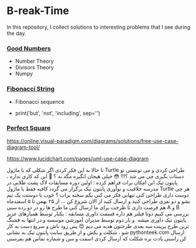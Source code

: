 # B-reak-Time
In this repository, I collect solutions to interesting problems that I see during the day.

### <a href="https://github.com/phantomf4321/Break-Time/tree/main/Good_numbers">Good Numbers</a>
- Number Theory
- Divisors Theory
- Numpy

### <a href="https://github.com/phantomf4321/Break-Time/tree/main/Fibonaccistring">Fibonacci String</a>
- Fibonacci sequence

- print('but', 'not', 'including', sep='')


### <a href="https://github.com/phantomf4321/Break-Time/blob/main/Perfect%20sqauer/question.md">Perfect Square</a>



https://online.visual-paradigm.com/diagrams/solutions/free-use-case-diagram-tool/

https://www.lucidchart.com/pages/uml-use-case-diagram


تا حالا به این فکر کردی اگر شکلی که با ماژول Turtle طراحی کردی و می تونستی تو دستات بگیری چی می شد ؟!!! 😳
خیلی هیجان انگیزه مگه نه ؟ 🥹
این که کاری نداره ، پایتون تیک این امکان برات فراهم کرده : 
اولین دوره مسابقات لاک پشت طلایی در مدرسه خلاقیت و نوآوری پایتون تیک برگزار می گردد 
کافیه فقط با ماژول Turtle هر چی دوست داری طراحی کنی 
تنهایی فکر می کنی یکم سخته برات ؟ خوب با دوستت یک تیم بشو و دو نفری طراحی کنید و ارسال کنید 
از الان شروع کن ... از ۲۵ بهمن تا ۵ اسفندماه هم فرصت داری تا طرحت برای ما ارسال کنی 
ما طرح ها رو در دو رده سنی A و B بررسی می کنیم 
دوتا فیلتر هم داره قسمت داوری مسابقه :
یکبار توسط همیارهای عزیز پایتون تیک داوری میشه  و بار دوم توسط مدیران آموزشی موسسه 
و در انتها به قشنگ ترین طرح پرینت سه بعدی طرحتون هدیه می دیم 😍
پس زود باش و سریع دست به کار شو ، شکلت و بکش و از طریق سایت پایتون تیک به نشانی 
pythonteek.com
ارسال کن 
راستی یادت نره شکلت که ارسال کردی اسمت و سن و شماره تماس هم بفرستی
